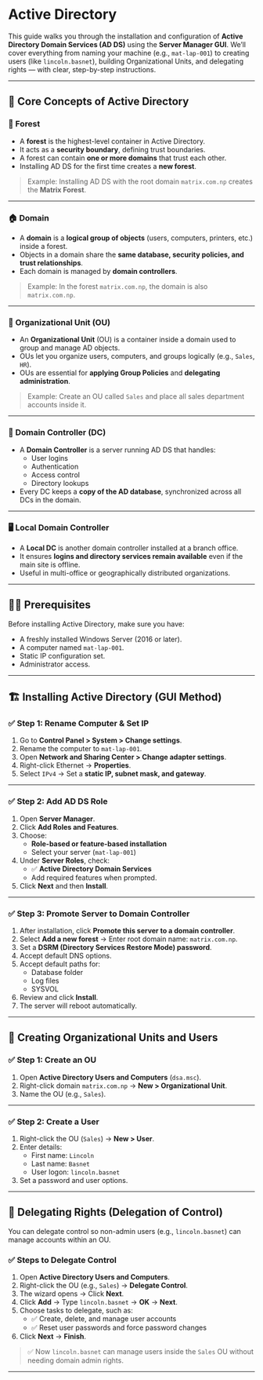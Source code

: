 # Active Directory

This guide walks you through the installation and configuration of **Active Directory Domain Services (AD DS)** using the **Server Manager GUI**. We’ll cover everything from naming your machine (e.g., `mat-lap-001`) to creating users (like `lincoln.basnet`), building Organizational Units, and delegating rights — with clear, step-by-step instructions.

---

## 🧠 Core Concepts of Active Directory

### 🌳 Forest
- A **forest** is the highest-level container in Active Directory.
- It acts as a **security boundary**, defining trust boundaries.
- A forest can contain **one or more domains** that trust each other.
- Installing AD DS for the first time creates a **new forest**.

> Example: Installing AD DS with the root domain `matrix.com.np` creates the **Matrix Forest**.

---

### 🏠 Domain
- A **domain** is a **logical group of objects** (users, computers, printers, etc.) inside a forest.
- Objects in a domain share the **same database, security policies, and trust relationships**.
- Each domain is managed by **domain controllers**.

> Example: In the forest `matrix.com.np`, the domain is also `matrix.com.np`.

---

### 🏢 Organizational Unit (OU)
- An **Organizational Unit** (OU) is a container inside a domain used to group and manage AD objects.
- OUs let you organize users, computers, and groups logically (e.g., `Sales`, `HR`).
- OUs are essential for **applying Group Policies** and **delegating administration**.

> Example: Create an OU called `Sales` and place all sales department accounts inside it.

---

### 👑 Domain Controller (DC)
- A **Domain Controller** is a server running AD DS that handles:
  - User logins  
  - Authentication  
  - Access control  
  - Directory lookups  
- Every DC keeps a **copy of the AD database**, synchronized across all DCs in the domain.

---

### 🖥️ Local Domain Controller
- A **Local DC** is another domain controller installed at a branch office.
- It ensures **logins and directory services remain available** even if the main site is offline.
- Useful in multi-office or geographically distributed organizations.

---

## 🧑‍💻 Prerequisites

Before installing Active Directory, make sure you have:
- A freshly installed Windows Server (2016 or later).  
- A computer named `mat-lap-001`.  
- Static IP configuration set.  
- Administrator access.  

---

## 🏗️ Installing Active Directory (GUI Method)

### ✅ Step 1: Rename Computer & Set IP
1. Go to **Control Panel > System > Change settings**.  
2. Rename the computer to `mat-lap-001`.  
3. Open **Network and Sharing Center > Change adapter settings**.  
4. Right-click Ethernet → **Properties**.  
5. Select `IPv4` → Set a **static IP, subnet mask, and gateway**.  

---

### ✅ Step 2: Add AD DS Role
1. Open **Server Manager**.  
2. Click **Add Roles and Features**.  
3. Choose:
   - **Role-based or feature-based installation**  
   - Select your server (`mat-lap-001`)  
4. Under **Server Roles**, check:  
   - ✅ **Active Directory Domain Services**  
   - Add required features when prompted.  
5. Click **Next** and then **Install**.  

---

### ✅ Step 3: Promote Server to Domain Controller
1. After installation, click **Promote this server to a domain controller**.  
2. Select **Add a new forest** → Enter root domain name: `matrix.com.np`.  
3. Set a **DSRM (Directory Services Restore Mode) password**.  
4. Accept default DNS options.  
5. Accept default paths for:  
   - Database folder  
   - Log files  
   - SYSVOL  
6. Review and click **Install**.  
7. The server will reboot automatically.  

---

## 👥 Creating Organizational Units and Users

### ✅ Step 1: Create an OU
1. Open **Active Directory Users and Computers** (`dsa.msc`).  
2. Right-click domain `matrix.com.np` → **New > Organizational Unit**.  
3. Name the OU (e.g., `Sales`).  

---

### ✅ Step 2: Create a User
1. Right-click the OU (`Sales`) → **New > User**.  
2. Enter details:  
   - First name: `Lincoln`  
   - Last name: `Basnet`  
   - User logon: `lincoln.basnet`  
3. Set a password and user options.  

---

## 🔐 Delegating Rights (Delegation of Control)

You can delegate control so non-admin users (e.g., `lincoln.basnet`) can manage accounts within an OU.

### ✅ Steps to Delegate Control
1. Open **Active Directory Users and Computers**.  
2. Right-click the OU (e.g., `Sales`) → **Delegate Control**.  
3. The wizard opens → Click **Next**.  
4. Click **Add** → Type `lincoln.basnet` → **OK** → **Next**.  
5. Choose tasks to delegate, such as:  
   - ✅ Create, delete, and manage user accounts  
   - ✅ Reset user passwords and force password changes  
6. Click **Next** → **Finish**.  

> ✅ Now `lincoln.basnet` can manage users inside the `Sales` OU without needing domain admin rights.

---
